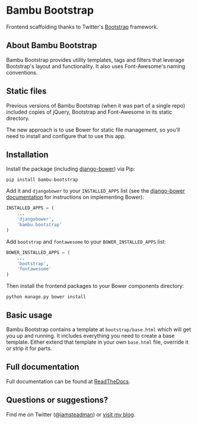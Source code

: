 # Bambu Bootstrap

Frontend scaffolding thanks to Twitter's [Bootstrap](http://twitter.github.com/bootstrap/)
framework.

## About Bambu Bootstrap

Bambu Bootstrap provides utility templates, tags and filters that leverage Bootstrap's layout
and functionality. It also uses Font-Awesome's naming conventions.

## Static files

Previous versions of Bambu Bootstrap (when it was part of a single repo) included copies of
jQuery, Bootstrap and Font-Awesome in its static directory.

The new approach is to use Bower for static file management, so you'll need to install and
configure that to use this app.

## Installation

Install the package (including [django-bower](https://github.com/nvbn/django-bower))
via Pip:

```
pip install bambu-bootstrap
```

Add it and `djangobower` to your `INSTALLED_APPS` list (see the
[django-bower documentation](http://django-bower.readthedocs.org/en/latest/) for instructions
on implementing Bower):

```python
INSTALLED_APPS = (
    ...
    'djangobower',
    'bambu.bootstrap'
)
```

Add `bootstrap` and `fontawesome` to your `BOWER_INSTALLED_APPS` list:

```python
BOWER_INSTALLED_APPS = (
    ...
    'bootstrap',
    'fontawesome'
)
```

Then install the frontend packages to your Bower components directory:

```
python manage.py bower install
```

## Basic usage

Bambu Bootstrap contains a template at `bootstrap/base.html` which will get you up and
running. It includes everything you need to create a base template. Either extend that
template in your own `base.html` file, override it or strip it for parts.

## Full documentation

Full documentation can be found at [ReadTheDocs](http://bambu-bootstrap.readthedocs.org/).

## Questions or suggestions?

Find me on Twitter (@[iamsteadman](https://twitter.com/iamsteadman))
or [visit my blog](http://steadman.io/).
